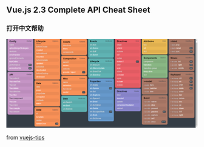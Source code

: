 ## Vue.js 2.3 Complete API Cheat Sheet
### 打开中文帮助
![](.images\b1ab6233.png)

from [vuejs-tips](https://github.com/vuejs-tips/cheatsheet)
